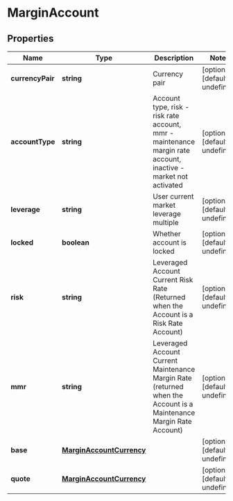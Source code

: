 # MarginAccount

## Properties

Name | Type | Description | Notes
------------ | ------------- | ------------- | -------------
**currencyPair** | **string** | Currency pair | [optional] [default to undefined]
**accountType** | **string** | Account type, risk - risk rate account, mmr - maintenance margin rate account, inactive - market not activated | [optional] [default to undefined]
**leverage** | **string** | User current market leverage multiple | [optional] [default to undefined]
**locked** | **boolean** | Whether account is locked | [optional] [default to undefined]
**risk** | **string** | Leveraged Account Current Risk Rate (Returned when the Account is a Risk Rate Account) | [optional] [default to undefined]
**mmr** | **string** | Leveraged Account Current Maintenance Margin Rate (returned when the Account is a Maintenance Margin Rate Account) | [optional] [default to undefined]
**base** | [**MarginAccountCurrency**](MarginAccountCurrency.md) |  | [optional] [default to undefined]
**quote** | [**MarginAccountCurrency**](MarginAccountCurrency.md) |  | [optional] [default to undefined]

